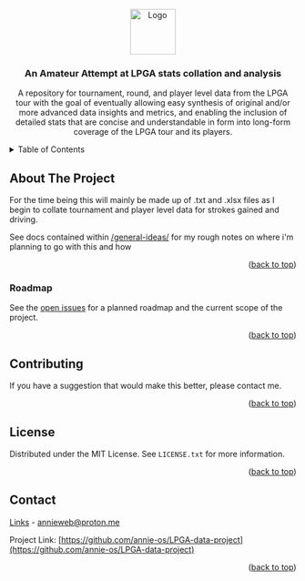 <!-- PROJECT LOGO -->
<br />
<div align="center">
  <a href="https://github.com/annie-os/LPGA-data-project">
    <img src="images/logo.png" alt="Logo" width="80" height="80">
  </a>

<h3 align="center">An Amateur Attempt at LPGA stats collation and analysis</h3>

  <p align="center">
    A repository for tournament, round, and player level data from the LPGA tour with the goal of eventually allowing easy synthesis of original and/or more advanced data insights and metrics, and enabling the inclusion of detailed stats that are concise and understandable in form into long-form coverage of the LPGA tour and its players.
    <br />
  </p>
</div>



<!-- TABLE OF CONTENTS -->
<details>
  <summary>Table of Contents</summary>
  <ol>
    <li>
      <a href="#about-the-project">About The Project</a>
      <ul>
        <li><a href="#built-with">Built With</a></li>
      </ul>
    </li>
    <li>
      <a href="#getting-started">Getting Started</a>
      <ul>
        <li><a href="#prerequisites">Prerequisites</a></li>
        <li><a href="#installation">Installation</a></li>
      </ul>
    </li>
    <li><a href="#usage">Usage</a></li>
    <li><a href="#roadmap">Roadmap</a></li>
    <li><a href="#contributing">Contributing</a></li>
    <li><a href="#license">License</a></li>
    <li><a href="#contact">Contact</a></li>
    <li><a href="#acknowledgments">Acknowledgments</a></li>
  </ol>
</details>



<!-- ABOUT THE PROJECT -->
## About The Project
For the time being this will mainly be made up of .txt and .xlsx files as I begin to collate tournament and player level data for strokes gained and driving.

See docs contained within [/general-ideas/](https://github.com/annie-os/LPGA-data-project/tree/16fa817361d222ebdce83e4a90bcb25687237748/general-ideas) for my rough notes on where i'm planning to go with this and how

<p align="right">(<a href="#readme-top">back to top</a>)</p>

### Roadmap

See the [open issues](https://github.com/annie-os/LPGA-data-project/issues) for a planned roadmap and the current scope of the project.

<p align="right">(<a href="#readme-top">back to top</a>)</p>



<!-- CONTRIBUTING -->
## Contributing

If you have a suggestion that would make this better, please contact me.

<p align="right">(<a href="#readme-top">back to top</a>)</p>

<!-- LICENSE -->
## License

Distributed under the MIT License. See `LICENSE.txt` for more information.

<p align="right">(<a href="#readme-top">back to top</a>)</p>


<!-- CONTACT -->
## Contact

[Links](https://kyte.bio/annie) - annieweb@proton.me

Project Link: [https://github.com/annie-os/LPGA-data-project](https://github.com/annie-os/LPGA-data-project)

<p align="right">(<a href="#readme-top">back to top</a>)</p>

